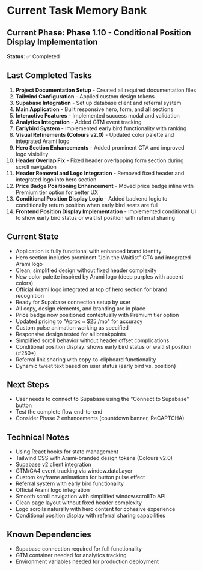 # Current Task Memory Bank

## Current Phase: Phase 1.10 - Conditional Position Display Implementation
**Status**: ✅ Completed

## Last Completed Tasks
1. **Project Documentation Setup** - Created all required documentation files
2. **Tailwind Configuration** - Applied custom design tokens
3. **Supabase Integration** - Set up database client and referral system
4. **Main Application** - Built responsive hero, form, and all sections
5. **Interactive Features** - Implemented success modal and validation
6. **Analytics Integration** - Added GTM event tracking
7. **Earlybird System** - Implemented early bird functionality with ranking
8. **Visual Refinements (Colours v2.0)** - Updated color palette and integrated Arami logo
9. **Hero Section Enhancements** - Added prominent CTA and improved logo visibility
10. **Header Overlap Fix** - Fixed header overlapping form section during scroll navigation
11. **Header Removal and Logo Integration** - Removed fixed header and integrated logo into hero section
12. **Price Badge Positioning Enhancement** - Moved price badge inline with Premium tier option for better UX
13. **Conditional Position Display Logic** - Added backend logic to conditionally return position when early bird seats are full
14. **Frontend Position Display Implementation** - Implemented conditional UI to show early bird status or waitlist position with referral sharing

## Current State
- Application is fully functional with enhanced brand identity
- Hero section includes prominent "Join the Waitlist" CTA and integrated Arami logo
- Clean, simplified design without fixed header complexity
- New color palette inspired by Arami logo (deep purples with accent colors)
- Official Arami logo integrated at top of hero section for brand recognition
- Ready for Supabase connection setup by user
- All copy, design elements, and branding are in place
- Price badge now positioned contextually with Premium tier option
- Updated pricing to "Aprox ≈ $25 /mo" for accuracy
- Custom pulse animation working as specified
- Responsive design tested for all breakpoints
- Simplified scroll behavior without header offset complications
- Conditional position display: shows early bird status or waitlist position (#250+)
- Referral link sharing with copy-to-clipboard functionality
- Dynamic tweet text based on user status (early bird vs. position)

## Next Steps
- User needs to connect to Supabase using the "Connect to Supabase" button
- Test the complete flow end-to-end
- Consider Phase 2 enhancements (countdown banner, ReCAPTCHA)

## Technical Notes
- Using React hooks for state management
- Tailwind CSS with Arami-branded design tokens (Colours v2.0)
- Supabase v2 client integration
- GTM/GA4 event tracking via window.dataLayer
- Custom keyframe animations for button pulse effect
- Referral system with early bird functionality
- Official Arami logo integration
- Smooth scroll navigation with simplified window.scrollTo API
- Clean page layout without fixed header complexity
- Logo scrolls naturally with hero content for cohesive experience
- Conditional position display with referral sharing capabilities

## Known Dependencies
- Supabase connection required for full functionality
- GTM container needed for analytics tracking
- Environment variables needed for production deployment